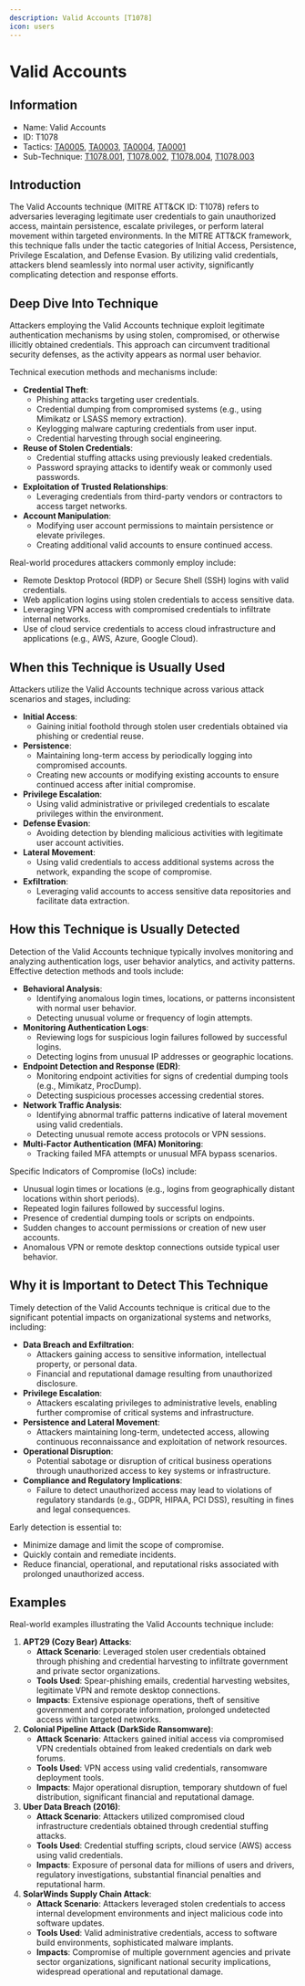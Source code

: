 ```yaml
---
description: Valid Accounts [T1078]
icon: users
---
```


# Valid Accounts

## Information

* Name: Valid Accounts
* ID: T1078
* Tactics: [TA0005](../../ta0005/), [TA0003](../../ta0003/), [TA0004](../../ta0004/), [TA0001](../)
* Sub-Technique: [T1078.001](t1078.001.md), [T1078.002](t1078.002.md), [T1078.004](t1078.004.md), [T1078.003](t1078.003.md)

## Introduction

The Valid Accounts technique (MITRE ATT\&CK ID: T1078) refers to adversaries leveraging legitimate user credentials to gain unauthorized access, maintain persistence, escalate privileges, or perform lateral movement within targeted environments. In the MITRE ATT\&CK framework, this technique falls under the tactic categories of Initial Access, Persistence, Privilege Escalation, and Defense Evasion. By utilizing valid credentials, attackers blend seamlessly into normal user activity, significantly complicating detection and response efforts.

## Deep Dive Into Technique

Attackers employing the Valid Accounts technique exploit legitimate authentication mechanisms by using stolen, compromised, or otherwise illicitly obtained credentials. This approach can circumvent traditional security defenses, as the activity appears as normal user behavior.

Technical execution methods and mechanisms include:

* **Credential Theft**:
  * Phishing attacks targeting user credentials.
  * Credential dumping from compromised systems (e.g., using Mimikatz or LSASS memory extraction).
  * Keylogging malware capturing credentials from user input.
  * Credential harvesting through social engineering.
* **Reuse of Stolen Credentials**:
  * Credential stuffing attacks using previously leaked credentials.
  * Password spraying attacks to identify weak or commonly used passwords.
* **Exploitation of Trusted Relationships**:
  * Leveraging credentials from third-party vendors or contractors to access target networks.
* **Account Manipulation**:
  * Modifying user account permissions to maintain persistence or elevate privileges.
  * Creating additional valid accounts to ensure continued access.

Real-world procedures attackers commonly employ include:

* Remote Desktop Protocol (RDP) or Secure Shell (SSH) logins with valid credentials.
* Web application logins using stolen credentials to access sensitive data.
* Leveraging VPN access with compromised credentials to infiltrate internal networks.
* Use of cloud service credentials to access cloud infrastructure and applications (e.g., AWS, Azure, Google Cloud).

## When this Technique is Usually Used

Attackers utilize the Valid Accounts technique across various attack scenarios and stages, including:

* **Initial Access**:
  * Gaining initial foothold through stolen user credentials obtained via phishing or credential reuse.
* **Persistence**:
  * Maintaining long-term access by periodically logging into compromised accounts.
  * Creating new accounts or modifying existing accounts to ensure continued access after initial compromise.
* **Privilege Escalation**:
  * Using valid administrative or privileged credentials to escalate privileges within the environment.
* **Defense Evasion**:
  * Avoiding detection by blending malicious activities with legitimate user account activities.
* **Lateral Movement**:
  * Using valid credentials to access additional systems across the network, expanding the scope of compromise.
* **Exfiltration**:
  * Leveraging valid accounts to access sensitive data repositories and facilitate data extraction.

## How this Technique is Usually Detected

Detection of the Valid Accounts technique typically involves monitoring and analyzing authentication logs, user behavior analytics, and activity patterns. Effective detection methods and tools include:

* **Behavioral Analysis**:
  * Identifying anomalous login times, locations, or patterns inconsistent with normal user behavior.
  * Detecting unusual volume or frequency of login attempts.
* **Monitoring Authentication Logs**:
  * Reviewing logs for suspicious login failures followed by successful logins.
  * Detecting logins from unusual IP addresses or geographic locations.
* **Endpoint Detection and Response (EDR)**:
  * Monitoring endpoint activities for signs of credential dumping tools (e.g., Mimikatz, ProcDump).
  * Detecting suspicious processes accessing credential stores.
* **Network Traffic Analysis**:
  * Identifying abnormal traffic patterns indicative of lateral movement using valid credentials.
  * Detecting unusual remote access protocols or VPN sessions.
* **Multi-Factor Authentication (MFA) Monitoring**:
  * Tracking failed MFA attempts or unusual MFA bypass scenarios.

Specific Indicators of Compromise (IoCs) include:

* Unusual login times or locations (e.g., logins from geographically distant locations within short periods).
* Repeated login failures followed by successful logins.
* Presence of credential dumping tools or scripts on endpoints.
* Sudden changes to account permissions or creation of new user accounts.
* Anomalous VPN or remote desktop connections outside typical user behavior.

## Why it is Important to Detect This Technique

Timely detection of the Valid Accounts technique is critical due to the significant potential impacts on organizational systems and networks, including:

* **Data Breach and Exfiltration**:
  * Attackers gaining access to sensitive information, intellectual property, or personal data.
  * Financial and reputational damage resulting from unauthorized disclosure.
* **Privilege Escalation**:
  * Attackers escalating privileges to administrative levels, enabling further compromise of critical systems and infrastructure.
* **Persistence and Lateral Movement**:
  * Attackers maintaining long-term, undetected access, allowing continuous reconnaissance and exploitation of network resources.
* **Operational Disruption**:
  * Potential sabotage or disruption of critical business operations through unauthorized access to key systems or infrastructure.
* **Compliance and Regulatory Implications**:
  * Failure to detect unauthorized access may lead to violations of regulatory standards (e.g., GDPR, HIPAA, PCI DSS), resulting in fines and legal consequences.

Early detection is essential to:

* Minimize damage and limit the scope of compromise.
* Quickly contain and remediate incidents.
* Reduce financial, operational, and reputational risks associated with prolonged unauthorized access.

## Examples

Real-world examples illustrating the Valid Accounts technique include:

1. **APT29 (Cozy Bear) Attacks**:
   * **Attack Scenario**: Leveraged stolen user credentials obtained through phishing and credential harvesting to infiltrate government and private sector organizations.
   * **Tools Used**: Spear-phishing emails, credential harvesting websites, legitimate VPN and remote desktop connections.
   * **Impacts**: Extensive espionage operations, theft of sensitive government and corporate information, prolonged undetected access within targeted networks.
2. **Colonial Pipeline Attack (DarkSide Ransomware)**:
   * **Attack Scenario**: Attackers gained initial access via compromised VPN credentials obtained from leaked credentials on dark web forums.
   * **Tools Used**: VPN access using valid credentials, ransomware deployment tools.
   * **Impacts**: Major operational disruption, temporary shutdown of fuel distribution, significant financial and reputational damage.
3. **Uber Data Breach (2016)**:
   * **Attack Scenario**: Attackers utilized compromised cloud infrastructure credentials obtained through credential stuffing attacks.
   * **Tools Used**: Credential stuffing scripts, cloud service (AWS) access using valid credentials.
   * **Impacts**: Exposure of personal data for millions of users and drivers, regulatory investigations, substantial financial penalties and reputational harm.
4. **SolarWinds Supply Chain Attack**:
   * **Attack Scenario**: Attackers leveraged stolen credentials to access internal development environments and inject malicious code into software updates.
   * **Tools Used**: Valid administrative credentials, access to software build environments, sophisticated malware implants.
   * **Impacts**: Compromise of multiple government agencies and private sector organizations, significant national security implications, widespread operational and reputational damage.
